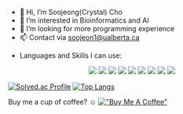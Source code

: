 - 👋 Hi, I’m Soojeong(Crystal) Cho
- 👀 I’m interested in Bioinformatics and AI
- 💞️ I’m looking for more programming experience
- 📫 Contact via soojeon1@ualberta.ca

<!---
crystal11111/crystal11111 is a ✨ special ✨ repository because its `README.md` (this file) appears on your GitHub profile.
You can click the Preview link to take a look at your changes.
--->
- Languages and Skills I can use:

<div align="center">
	<img src="https://img.shields.io/badge/Python-3776AB?style=flat&logo=Python&logoColor=white" />
	<img src="https://img.shields.io/badge/C-A8B9CC?style=flat&logo=C&logoColor=white" />
	<img src="https://img.shields.io/badge/Java-F7DF1E?style=flat&logo=Java&logoColor=white" />
	<img src="https://img.shields.io/badge/Kotlin-7F52FF?style=flat&logo=Kotlin&logoColor=white"/>
	<img src="https://img.shields.io/badge/HTML5-E34F26?style=flat&logo=HTML5&logoColor=white" />
	<img src="https://img.shields.io/badge/CSS3-1572B6?style=flat&logo=CSS3&logoColor=white" />
	<img src="https://img.shields.io/badge/JavaScript-F7DF1E?style=flat&logo=JavaScript&logoColor=white" />
	<img src="https://img.shields.io/badge/React-61DAFB?style=flat&logo=React&logoColor=white" />
	<img src="https://img.shields.io/badge/AndroidStudio-3DDC84?style=flat&logo=AndroidStudio&logoColor=white" />
</div>

[![Solved.ac Profile](http://mazassumnida.wtf/api/v2/generate_badge?boj=crystal031230)](https://solved.ac/crystal031230/)   [![Top Langs](https://github-readme-stats.vercel.app/api/top-langs/?username=crystal11111&layout=compact&count_private=true)](https://github.com/anuraghazra/github-readme-stats)

Buy me a cup of coffee? ☺
[!["Buy Me A Coffee"](https://www.buymeacoffee.com/assets/img/custom_images/orange_img.png)](https://www.buymeacoffee.com/crystal1230)
